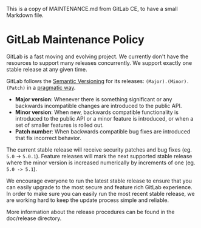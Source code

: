 This is a copy of MAINTENANCE.md from GitLab CE, to have a small Markdown file.

# GitLab Maintenance Policy

GitLab is a fast moving and evolving project. We currently don't have the resources to support many releases concurrently. We support exactly one stable release at any given time.

GitLab follows the [Semantic Versioning](http://semver.org/) for its releases: `(Major).(Minor).(Patch)` in a [pragmatic way](https://gist.github.com/jashkenas/cbd2b088e20279ae2c8e).

- **Major version**: Whenever there is something significant or any backwards incompatible changes are introduced to the public API.
- **Minor version**: When new, backwards compatible functionality is introduced to the public API or a minor feature is introduced, or when a set of smaller features is rolled out.
- **Patch number**: When backwards compatible bug fixes are introduced that fix incorrect behavior.

The current stable release will receive security patches and bug fixes (eg. `5.0` -> `5.0.1`).  Feature releases will mark the next supported stable release where the minor version is increased numerically by increments of one (eg. `5.0 -> 5.1`).

We encourage everyone to run the latest stable release to ensure that you can easily upgrade to the most secure and feature rich GitLab experience. In order to make sure you can easily run the most recent stable release, we are working hard to keep the update process simple and reliable.

More information about the release procedures can be found in the doc/release directory.
